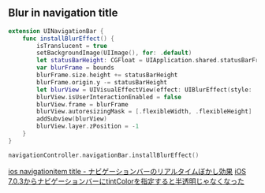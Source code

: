 ## Blur in navigation title

```swift
extension UINavigationBar {
    func installBlurEffect() {
        isTranslucent = true
        setBackgroundImage(UIImage(), for: .default)
        let statusBarHeight: CGFloat = UIApplication.shared.statusBarFrame.height
        var blurFrame = bounds
        blurFrame.size.height += statusBarHeight
        blurFrame.origin.y -= statusBarHeight
        let blurView = UIVisualEffectView(effect: UIBlurEffect(style: .light))
        blurView.isUserInteractionEnabled = false
        blurView.frame = blurFrame
        blurView.autoresizingMask = [.flexibleWidth, .flexibleHeight]
        addSubview(blurView)
        blurView.layer.zPosition = -1
    }
}

navigationController.navigationBar.installBlurEffect()
```

[ios navigationitem title - ナビゲーションバーのリアルタイムぼかし効果](https://code.i-harness.com/ja-jp/q/1a0b32a)
[iOS 7.0.3からナビゲーションバーにtintColorを指定すると半透明じゃなくなった](https://qiita.com/yimajo/items/4781d5d2712e34677db2)
